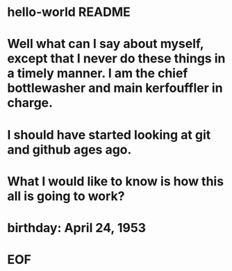 # hello-world README
#
# Well what can I say about myself, except that I never do these things in a timely manner.  I am the chief bottlewasher and main kerfouffler in charge.
# I should have started looking at git and github ages ago.
#
# What I would like to know is how this all is going to work?
#
# birthday: April 24, 1953
# EOF
